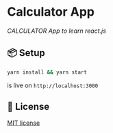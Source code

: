 # Calculator App
_CALCULATOR App to learn react.js_

## 📦 Setup

```bash
yarn install && yarn start
```
is live on `http://localhost:3000`

## 🔑 License

[MIT license](LICENSE)